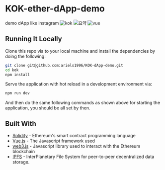 # KOK-ether-dApp-demo
demo dApp like instagram
![kok](https://user-images.githubusercontent.com/23492454/77389299-2fc3a000-6dd6-11ea-9f87-730ab76cb090.JPG)
![요약](https://user-images.githubusercontent.com/23492454/77389308-318d6380-6dd6-11ea-8e91-68006b4c1c5f.JPG)
![vue](https://user-images.githubusercontent.com/23492454/77389309-33572700-6dd6-11ea-9995-67c974d080e6.JPG)

## Running It Locally

Clone this repo via to your local machine and install the dependencies by doing the following:

```bash
git clone git@github.com:ariels1996/KOK-dApp-demo.git
cd kok
npm install
```

Serve the application with hot reload in a development environment via:

```bash
npm run dev
```

And then do the same following commands as shown above for starting the application, you should be all set by then.

## Built With

* [Solidity](https://solidity.readthedocs.io/en/v0.5.2/) - Ethereum's smart contract programming language
* [Vue.js](https://vuejs.org/) - The Javascript framework used
* [web3.js](https://github.com/ethereum/web3.js/) - Javascript library used to interact with the Ethereum blockchain
* [IPFS](https://docs.ipfs.io/) - InterPlanetary File System for peer-to-peer decentralized data storage. 

